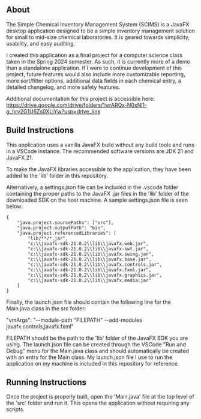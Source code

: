 ## About
The Simple Chemical Inventory Management System (SCIMS) is a JavaFX desktop application designed to be a simple inventory management solution for small to mid-size chemical laboratories. It is geared towards simplicity, usability, and easy auditing.

I created this application as a final project for a computer science class taken in the Spring 2024 semester. As such, it is currently more of a demo than a standalone application. If I were to continue development of this project, future features would also include more customizable reporting, more sort/filter options, additional data fields in each chemical entry, a detailed changelog, and more safety features.

Additional documentation for this project is accessible here: https://drive.google.com/drive/folders/1wrARQx-N0xNl1-g_hrv2G1U6Zs0XLjYw?usp=drive_link

## Build Instructions
This application uses a vanilla JavaFX build without any build tools and runs in a VSCode instance.
The recommended software versions are JDK 21 and JavaFX 21.

To make the JavaFX libraries accessible to the application, they have been added to the 'lib' folder in this repository.

Alternatively, a settings.json file can be included in the .vscode folder containing the proper paths to the JavaFX .jar files in the 'lib' folder of the downloaded SDK on the host machine.
A sample settings.json file is seen below:

```
{
    "java.project.sourcePaths": ["src"],
    "java.project.outputPath": "bin",
    "java.project.referencedLibraries": [
        "lib/**/*.jar",
        "c:\\javafx-sdk-21.0.2\\lib\\javafx.web.jar",
        "c:\\javafx-sdk-21.0.2\\lib\\javafx-swt.jar",
        "c:\\javafx-sdk-21.0.2\\lib\\javafx.swing.jar",
        "c:\\javafx-sdk-21.0.2\\lib\\javafx.base.jar",
        "c:\\javafx-sdk-21.0.2\\lib\\javafx.controls.jar",
        "c:\\javafx-sdk-21.0.2\\lib\\javafx.fxml.jar",
        "c:\\javafx-sdk-21.0.2\\lib\\javafx.graphics.jar",
        "c:\\javafx-sdk-21.0.2\\lib\\javafx.media.jar"
    ]
}
```

Finally, the launch.json file should contain the following line for the Main.java class in the src folder:

"vmArgs": "--module-path \"FILEPATH" --add-modules javafx.controls,javafx.fxml"

FILEPATH should be the path to the 'lib' folder of the JavaFX SDK you are using. The launch.json file
can be created through the VSCode "Run and Debug" menu for the Main.java class and should automatically be created with an entry for the Main class. My launch.json file I use to run the application on my machine is included in this repository for reference.

## Running Instructions
Once the project is properly built, open the 'Main.java' file at the top level of the 'src' folder and run it.
This opens the application without requiring any scripts.
